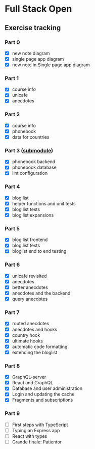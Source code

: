 # Full Stack Open

## Exercise tracking

### Part 0

- [x] new note diagram
- [x] single page app diagram
- [x] new note in Single page app diagram

### Part 1

- [x] course info
- [x] unicafe
- [x] anecdotes

### Part 2

- [x] course info
- [x] phonebook
- [x] data for countries

### Part 3 ([submodule](https://github.com/chmromano/fullStackOpen-Part3))

- [x] phonebook backend
- [x] phonebook database
- [x] lint configuration

### Part 4

- [x] blog list
- [x] helper functions and unit tests
- [x] blog list tests
- [x] blog list expansions

### Part 5

- [x] blog list frontend
- [x] blog list tests
- [x] bloglist end to end testing

### Part 6

- [x] unicafe revisited
- [x] anecdotes
- [x] better anecdotes
- [x] anecdotes and the backend
- [x] query anecdotes

### Part 7

- [x] routed anecdotes
- [x] anecdotes and hooks
- [x] country hook
- [x] ultimate hooks
- [x] automatic code formatting
- [x] extending the bloglist

### Part 8

- [x] GraphQL-server
- [x] React and GraphQL
- [x] Database and user administration
- [x] Login and updating the cache
- [x] Fragments and subscriptions

### Part 9

- [ ] First steps with TypeScript
- [ ] Typing an Express app
- [ ] React with types
- [ ] Grande finale: Patientor
